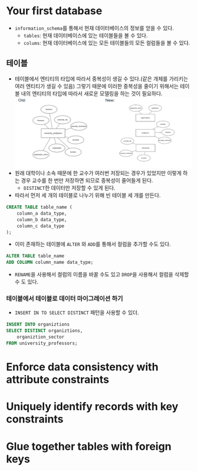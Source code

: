 # Your first database
- `information_schema`를 통해서 현재 데이터베이스의 정보를 얻을 수 있다.
	- `tables`: 현재 데이터베이스에 있는 테이블들을 볼 수 있다.
	- `colums`: 현재 데이터베이스에 있는 모든 테이블들의 모든 컬럼들을 볼 수 있다.
## 테이블
- 테이블에서 엔티티의 타입에 따라서 중복성이 생길 수 있다.(같은 개체를 가리키는 여러 엔티티가 생길 수 있음) 그렇기 때문에 이러한 중복성을 줄이기 위해서는 테이블 내의 엔티티의 타입에 따라서 새로운 모델링을 하는 것이 필요하다.
![](images/Pasted%20image%2020221201224744.png)
- 원래 대학이나 소속 때문에 한 교수가 여러번 저장되는 경우가 있었지만 이렇게 하는 경우 교수를 한 번만 저장하면 되므로 중복성이 줄어들게 된다.
	-  `DISTINCT`한 데이터만 저장할 수 있게 된다.
- 따라서 먼저 세 개의 테이블로 나누기 위해 빈 테이블 세 개를 만든다.
```sql
CREATE TABLE table_name (
	column_a data_type,
	column_b data_type,
	column_c data_type
);
```

- 이미 존재하는 테이블에 `ALTER` 와 `ADD`를 통해서 컬럼을 추가할 수도 있다.
```SQL
ALTER TABLE table_name
ADD COLUMN column_name data_type;
```
- `RENAME`을 사용해서 컬럼의 이름을 바꿀 수도 있고 `DROP`을 사용해서 컬럼을 삭제할 수 도 있다.
### 테이블에서 테이블로 데이터 마이그레이션 하기
- `INSERT IN TO SELECT DISTINCT` 패턴을 사용할 수 있더.
```SQL
INSERT INTO organiztions
SELECT DISTINCT organiztions,
	organiztion_sector
FROM university_professors;
```

# Enforce data consistency with attribute constraints

# Uniquely identify records with key constraints

# Glue together tables with foreign keys